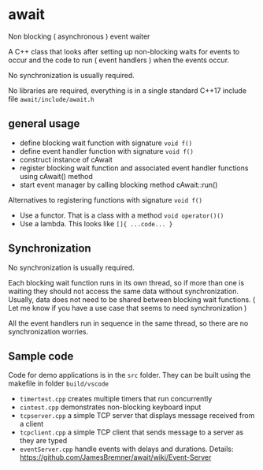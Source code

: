 # await
 
Non blocking ( asynchronous ) event waiter

A C++ class that looks after setting up non-blocking waits for events to occur and the code to run ( event handlers ) when the events occur.

No synchronization is usually required.

No libraries are required, everything is in a single standard C++17 include file `await/include/await.h`

## general usage

 - define blocking wait function with signature `void f()`
 - define event handler function with signature `void f()`
 - construct instance of cAwait
 - register blocking wait function and associated event handler functions using cAwait() method
 - start event manager by calling blocking method cAwait::run()

Alternatives to registering functions with signature `void f()`

 - Use a functor.  That is a class with a method `void operator()()`
 - Use a lambda.  This looks like `[]{ ...code... }`

## Synchronization

No synchronization is usually required. 

Each blocking wait function runs in its own thread, so if more than one is waiting they should not access the same data without synchronization.  Usually, data does not need to be shared between blocking wait functions.  ( Let me know if you have a use case that seems to need synchronization )

All the event handlers run in sequence in the same thread, so there are no synchronization worries.

## Sample code

Code for demo applications is in the `src` folder.  They can be built using the makefile in folder `build/vscode`

 - `timertest.cpp` creates multiple timers that run concurrently
 - `cintest.cpp` demonstrates non-blocking keyboard input
 - `tcpserver.cpp` a simple TCP server that displays message received from a client
 - `tcpclient.cpp` a simple TCP client that sends message to a server as they are typed
 - `eventServer.cpp` handle events with delays and durations. Details: https://github.com/JamesBremner/await/wiki/Event-Server
